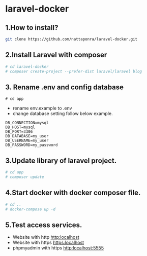 # laravel-docker

## 1.How to install?
```bash
git clone https://github.com/nattaponra/laravel-docker.git
```

## 2.Install Laravel with composer
```bash
# cd laravel-docker
# composer create-project --prefer-dist laravel/laravel blog
```

## 3. Rename .env and config database
```
# cd app
```
* rename env.example to .env
* change database setting follow below example.
```
DB_CONNECTION=mysql
DB_HOST=mysql
DB_PORT=3306
DB_DATABASE=my_user
DB_USERNAME=my_user
DB_PASSWORD=my_password
```
## 3.Update library of laravel project.
```bash
# cd app
# composer update
```

## 4.Start docker with docker composer file.
```bash
# cd ..
# docker-compose up -d
```
## 5.Test access services.
* Website with http  <http:localhost>
* Website with https <https:localhost>
* phpmyadmin with https <http:localhost:5555>
